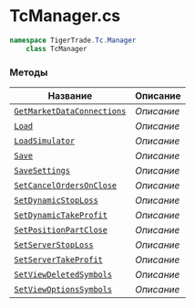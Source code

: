 
# TcManager.cs
```csharp
namespace TigerTrade.Tc.Manager  
    class TcManager
```

### Методы
| Название | Описание |
| --- | --- |
| [`GetMarketDataConnections`](./Методы/GetMarketDataConnections.md) | *Описание* |
| [`Load`](./Методы/Load.md) | *Описание* |
| [`LoadSimulator`](./Методы/LoadSimulator.md) | *Описание* |
| [`Save`](./Методы/Save.md) | *Описание* |
| [`SaveSettings`](./Методы/SaveSettings.md) | *Описание* |
| [`SetCancelOrdersOnClose`](./Методы/SetCancelOrdersOnClose.md) | *Описание* |
| [`SetDynamicStopLoss`](./Методы/SetDynamicStopLoss.md) | *Описание* |
| [`SetDynamicTakeProfit`](./Методы/SetDynamicTakeProfit.md) | *Описание* |
| [`SetPositionPartClose`](./Методы/SetPositionPartClose.md) | *Описание* |
| [`SetServerStopLoss`](./Методы/SetServerStopLoss.md) | *Описание* |
| [`SetServerTakeProfit`](./Методы/SetServerTakeProfit.md) | *Описание* |
| [`SetViewDeletedSymbols`](./Методы/SetViewDeletedSymbols.md) | *Описание* |
| [`SetViewOptionsSymbols`](./Методы/SetViewOptionsSymbols.md) | *Описание* |
